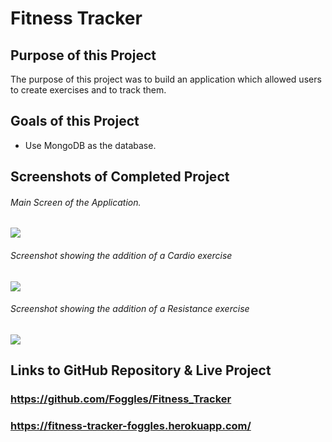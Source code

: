# Fitness Tracker

## Purpose of this Project
The purpose of this project was to build an application which allowed users to create exercises and to track them.
## Goals of this Project
- Use MongoDB as the database.
## Screenshots of Completed Project
###### Main Screen of the Application.
[<img src="https://res.cloudinary.com/denkxexyj/image/upload/v1623343921/f1_t1wnm4.png">](First_Image)
###### Screenshot showing the addition of a Cardio exercise
[<img src="https://res.cloudinary.com/denkxexyj/image/upload/v1623343921/f2_pdizwp.png">](Second_Image)
###### Screenshot showing the addition of a Resistance exercise
[<img src="https://res.cloudinary.com/denkxexyj/image/upload/v1623343921/f3_ja11r4.png">](Third_Image)

## Links to GitHub Repository & Live Project
### https://github.com/Foggles/Fitness_Tracker
### https://fitness-tracker-foggles.herokuapp.com/